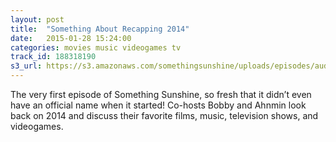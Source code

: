 ```yaml
---
layout: post
title:  "Something About Recapping 2014"
date:   2015-01-28 15:24:00
categories: movies music videogames tv
track_id: 188318190
s3_url: https://s3.amazonaws.com/somethingsunshine/uploads/episodes/audio/SomethingSunshine_Episode+01+(1).mp3
---
```

The very first episode of Something Sunshine, so fresh that it didn’t even have an official name when it started! Co-hosts Bobby and Ahnmin look back on 2014 and discuss their favorite films, music, television shows, and videogames.

